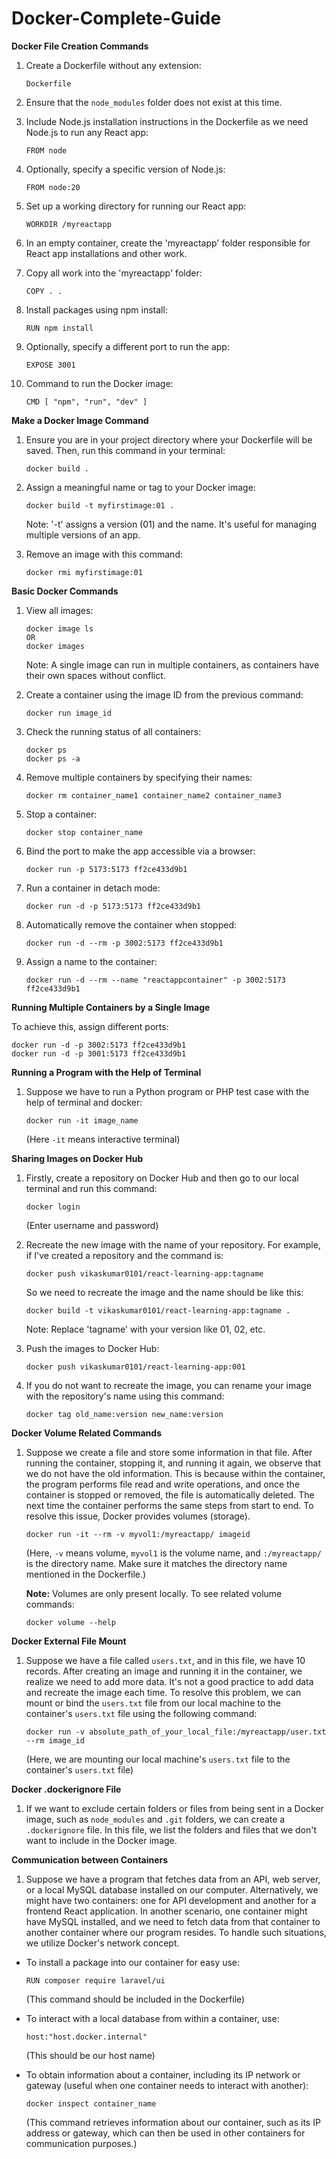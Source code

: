 # Docker-Complete-Guide

**Docker File Creation Commands**

1. Create a Dockerfile without any extension:  
   ```
   Dockerfile
   ```

2. Ensure that the `node_modules` folder does not exist at this time.

3. Include Node.js installation instructions in the Dockerfile as we need Node.js to run any React app:  
   ```
   FROM node
   ```

4. Optionally, specify a specific version of Node.js:  
   ```
   FROM node:20
   ```

5. Set up a working directory for running our React app:  
   ```
   WORKDIR /myreactapp
   ```

6. In an empty container, create the 'myreactapp' folder responsible for React app installations and other work.

7. Copy all work into the 'myreactapp' folder:  
   ```
   COPY . .
   ```

8. Install packages using npm install:  
   ```
   RUN npm install
   ```

9. Optionally, specify a different port to run the app:  
   ```
   EXPOSE 3001
   ```

10. Command to run the Docker image:  
    ```
    CMD [ "npm", "run", "dev" ]
    ```

**Make a Docker Image Command**

1. Ensure you are in your project directory where your Dockerfile will be saved. Then, run this command in your terminal:  
   ```
   docker build .
   ```

2. Assign a meaningful name or tag to your Docker image:  
   ```
   docker build -t myfirstimage:01 .
   ```
   Note: '-t' assigns a version (01) and the name. It's useful for managing multiple versions of an app.

3. Remove an image with this command:  
   ```
   docker rmi myfirstimage:01
   ```

**Basic Docker Commands**

1. View all images:  
   ```
   docker image ls
   OR
   docker images
   ```
   Note: A single image can run in multiple containers, as containers have their own spaces without conflict.

2. Create a container using the image ID from the previous command:  
   ```
   docker run image_id
   ```

3. Check the running status of all containers:  
   ```
   docker ps
   docker ps -a
   ```

4. Remove multiple containers by specifying their names:  
   ```
   docker rm container_name1 container_name2 container_name3
   ```

5. Stop a container:  
   ```
   docker stop container_name
   ```

6. Bind the port to make the app accessible via a browser:  
   ```
   docker run -p 5173:5173 ff2ce433d9b1
   ```

7. Run a container in detach mode:  
   ```
   docker run -d -p 5173:5173 ff2ce433d9b1
   ```

8. Automatically remove the container when stopped:  
   ```
   docker run -d --rm -p 3002:5173 ff2ce433d9b1
   ```

9. Assign a name to the container:  
   ```
   docker run -d --rm --name "reactappcontainer" -p 3002:5173 ff2ce433d9b1
   ```

**Running Multiple Containers by a Single Image**

To achieve this, assign different ports:  
   ```
   docker run -d -p 3002:5173 ff2ce433d9b1
   docker run -d -p 3001:5173 ff2ce433d9b1
   ```
**Running a Program with the Help of Terminal**

1. Suppose we have to run a Python program or PHP test case with the help of terminal and docker:  
   ```
   docker run -it image_name
   ```
   (Here `-it` means interactive terminal)

**Sharing Images on Docker Hub**

1. Firstly, create a repository on Docker Hub and then go to our local terminal and run this command:  
   ```
   docker login
   ```
   (Enter username and password)

2. Recreate the new image with the name of your repository. For example, if I've created a repository and the command is:
   ```
   docker push vikaskumar0101/react-learning-app:tagname
   ```
   So we need to recreate the image and the name should be like this:
   ```
   docker build -t vikaskumar0101/react-learning-app:tagname .
   ```
   Note: Replace 'tagname' with your version like 01, 02, etc.

3. Push the images to Docker Hub:
   ```
   docker push vikaskumar0101/react-learning-app:001
   ```

4. If you do not want to recreate the image, you can rename your image with the repository's name using this command:
   ```
   docker tag old_name:version new_name:version
   ```

**Docker Volume Related Commands**

1. Suppose we create a file and store some information in that file. After running the container, stopping it, and running it again, we observe that we do not have the old information. This is because within the container, the program performs file read and write operations, and once the container is stopped or removed, the file is automatically deleted. The next time the container performs the same steps from start to end. To resolve this issue, Docker provides volumes (storage).
   ```
   docker run -it --rm -v myvol1:/myreactapp/ imageid
   ```
   (Here, `-v` means volume, `myvol1` is the volume name, and `:/myreactapp/` is the directory name. Make sure it matches the directory name mentioned in the Dockerfile.)

   **Note:** Volumes are only present locally. To see related volume commands:
   ```
   docker volume --help
   ```

**Docker External File Mount**

1. Suppose we have a file called `users.txt`, and in this file, we have 10 records. After creating an image and running it in the container, we realize we need to add more data. It's not a good practice to add data and recreate the image each time. To resolve this problem, we can mount or bind the `users.txt` file from our local machine to the container's `users.txt` file using the following command:
   ```
   docker run -v absolute_path_of_your_local_file:/myreactapp/user.txt --rm image_id
   ```
   (Here, we are mounting our local machine's `users.txt` file to the container's `users.txt` file)

**Docker .dockerignore File**

1. If we want to exclude certain folders or files from being sent in a Docker image, such as `node_modules` and `.git` folders, we can create a `.dockerignore` file. In this file, we list the folders and files that we don't want to include in the Docker image.

**Communication between Containers**

1. Suppose we have a program that fetches data from an API, web server, or a local MySQL database installed on our computer. Alternatively, we might have two containers: one for API development and another for a frontend React application. In another scenario, one container might have MySQL installed, and we need to fetch data from that container to another container where our program resides. To handle such situations, we utilize Docker's network concept.

- To install a package into our container for easy use:
  ```
  RUN composer require laravel/ui
  ```
  (This command should be included in the Dockerfile)

- To interact with a local database from within a container, use:
  ```
  host:"host.docker.internal"
  ```
  (This should be our host name)

- To obtain information about a container, including its IP network or gateway (useful when one container needs to interact with another):
  ```
  docker inspect container_name
  ```
  (This command retrieves information about our container, such as its IP address or gateway, which can then be used in other containers for communication purposes.)
